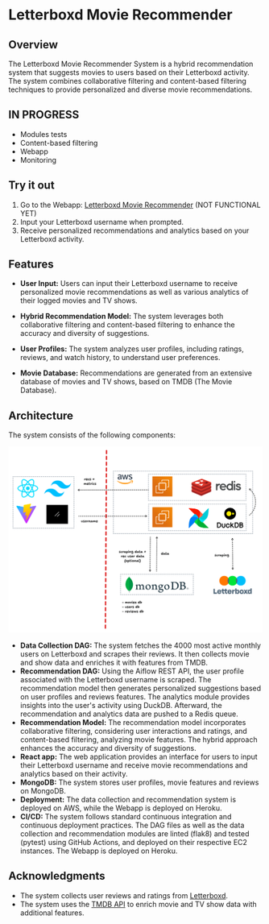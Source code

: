 # Letterboxd Movie Recommender


## Overview

The Letterboxd Movie Recommender System is a hybrid recommendation system that suggests movies to users based on their Letterboxd activity. The system combines collaborative filtering and content-based filtering techniques to provide personalized and diverse movie recommendations.

## IN PROGRESS
- Modules tests
- Content-based filtering
- Webapp
- Monitoring

## Try it out

1. Go to the Webapp: [Letterboxd Movie Recommender](https://letterboxd-movie-recommender.herokuapp.com/) (NOT FUNCTIONAL YET)
2. Input your Letterboxd username when prompted.
3. Receive personalized recommendations and analytics based on your Letterboxd activity.


## Features

- **User Input:** Users can input their Letterboxd username to receive personalized movie recommendations as well as various analytics of their logged movies and TV shows.

- **Hybrid Recommendation Model:** The system leverages both collaborative filtering and content-based filtering to enhance the accuracy and diversity of suggestions.

- **User Profiles:** The system analyzes user profiles, including ratings, reviews, and watch history, to understand user preferences.

- **Movie Database:** Recommendations are generated from an extensive database of movies and TV shows, based on TMDB (The Movie Database).

## Architecture

The system consists of the following components:

![architecture_diagram.png](assets%2Farchitecture_diagram.png)

- **Data Collection DAG:** The system fetches the 4000 most active monthly users on Letterboxd and scrapes their reviews. It then collects movie and show data and enriches it with features from TMDB. 
- **Recommendation DAG:** Using the Aiflow REST API, the user profile associated with the Letterboxd username is scraped. The recommendation model then generates personalized suggestions based on user profiles and reviews features. The analytics module provides insights into the user's activity using DuckDB. Afterward, the recommendation and analytics data are pushed to a Redis queue.
- **Recommendation Model:** The recommendation model incorporates collaborative filtering, considering user interactions and ratings, and content-based filtering, analyzing movie features. The hybrid approach enhances the accuracy and diversity of suggestions.
- **React app:** The web application provides an interface for users to input their Letterboxd username and receive movie recommendations and analytics based on their activity.
- **MongoDB:** The system stores user profiles, movie features and reviews on MongoDB.
- **Deployment:** The data collection and recommendation system is deployed on AWS, while the Webapp is deployed on Heroku.
- **CI/CD:** The system follows standard continuous integration and continuous deployment practices. The DAG files as well as the data collection and recommendation modules are linted (flak8) and tested (pytest) using GitHub Actions, and deployed on their respective EC2 instances. The Webapp is deployed on Heroku. 


## Acknowledgments

- The system collects user reviews and ratings from [Letterboxd](https://letterboxd.com/).
- The system uses the [TMDB API](https://www.themoviedb.org/documentation/api) to enrich movie and TV show data with additional features.
